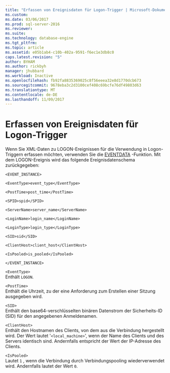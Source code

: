 ```yaml
---
title: "Erfassen von Ereignisdaten für Logon-Trigger | Microsoft-Dokumentation"
ms.custom: 
ms.date: 03/06/2017
ms.prod: sql-server-2016
ms.reviewer: 
ms.suite: 
ms.technology: database-engine
ms.tgt_pltfrm: 
ms.topic: article
ms.assetid: e05b1ab4-c10b-402a-9591-f6ec1e3db8c0
caps.latest.revision: "5"
author: BYHAM
ms.author: rickbyh
manager: jhubbard
ms.workload: Inactive
ms.openlocfilehash: fb92fa8835369025c8f56eeea32e8d1770dcb673
ms.sourcegitcommit: 9678eba3c2d3100cef408c69bcfe76df49803d63
ms.translationtype: MT
ms.contentlocale: de-DE
ms.lasthandoff: 11/09/2017
---
```

# <a name="capture-logon-trigger-event-data"></a>Erfassen von Ereignisdaten für Logon-Trigger
  Wenn Sie XML-Daten zu LOGON-Ereignissen für die Verwendung in Logon-Triggern erfassen möchten, verwenden Sie die [EVENTDATA](../../t-sql/functions/eventdata-transact-sql.md) -Funktion. Mit dem LOGON-Ereignis wird das folgende Ereignisdatenschema zurückgegeben:  
  
 `<EVENT_INSTANCE>`  
  
 `<EventType>event_type</EventType>`  
  
 `<PostTime>post_time</PostTime>`  
  
 `<SPID>spid</SPID>`  
  
 `<ServerName>server_name</ServerName>`  
  
 `<LoginName>login_name</LoginName>`  
  
 `<LoginType>login_type</LoginType>`  
  
 `<SID>sid</SID>`  
  
 `<ClientHost>client_host</ClientHost>`  
  
 `<IsPooled>is_pooled</IsPooled>`  
  
 `</EVENT_INSTANCE>`  
  
 `<EventType>`  
 Enthält `LOGON`.  
  
 `<PostTime>`  
 Enthält die Uhrzeit, zu der eine Anforderung zum Erstellen einer Sitzung ausgegeben wird.  
  
 `<SID>`  
 Enthält den base64-verschlüsselten binären Datenstrom der Sicherheits-ID (SID) für den angegebenen Anmeldenamen.  
  
 `<ClientHost>`  
 Enthält den Hostnamen des Clients, von dem aus die Verbindung hergestellt wird. Der Wert lautet '`<local_machine>`', wenn der Name des Clients und des Servers identisch sind. Andernfalls entspricht der Wert der IP-Adresse des Clients.  
  
 `<IsPooled>`  
 Lautet `1` , wenn die Verbindung durch Verbindungspooling wiederverwendet wird. Andernfalls lautet der Wert `0`.  
  
  
